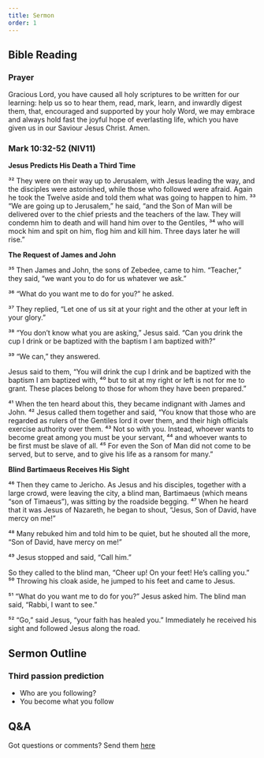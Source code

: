 ```yaml
---
title: Sermon 
order: 1
---
```


## Bible Reading

### Prayer
Gracious Lord, you have caused all holy scriptures to be written for our learning: help us so to hear them, read, mark, learn, and inwardly digest them, that, encouraged and supported by your holy Word, we may embrace and always hold fast the joyful hope of everlasting life, which you have given us in our Saviour Jesus Christ. Amen.
### Mark 10:32-52 (NIV11)

**Jesus Predicts His Death a Third Time**

³² They were on their way up to Jerusalem, with Jesus leading the way, and the disciples were astonished, while those who followed were afraid. Again he took the Twelve aside and told them what was going to happen to him. ³³ “We are going up to Jerusalem,” he said, “and the Son of Man will be delivered over to the chief priests and the teachers of the law. They will condemn him to death and will hand him over to the Gentiles, ³⁴ who will mock him and spit on him, flog him and kill him. Three days later he will rise.”

**The Request of James and John**

³⁵ Then James and John, the sons of Zebedee, came to him. “Teacher,” they said, “we want you to do for us whatever we ask.”

³⁶ “What do you want me to do for you?” he asked.

³⁷ They replied, “Let one of us sit at your right and the other at your left in your glory.”

³⁸ “You don’t know what you are asking,” Jesus said. “Can you drink the cup I drink or be baptized with the baptism I am baptized with?”

³⁹ “We can,” they answered.

Jesus said to them, “You will drink the cup I drink and be baptized with the baptism I am baptized with, ⁴⁰ but to sit at my right or left is not for me to grant. These places belong to those for whom they have been prepared.”

⁴¹ When the ten heard about this, they became indignant with James and John. ⁴² Jesus called them together and said, “You know that those who are regarded as rulers of the Gentiles lord it over them, and their high officials exercise authority over them. ⁴³ Not so with you. Instead, whoever wants to become great among you must be your servant, ⁴⁴ and whoever wants to be first must be slave of all. ⁴⁵ For even the Son of Man did not come to be served, but to serve, and to give his life as a ransom for many.”

**Blind Bartimaeus Receives His Sight**

⁴⁶ Then they came to Jericho. As Jesus and his disciples, together with a large crowd, were leaving the city, a blind man, Bartimaeus (which means “son of Timaeus”), was sitting by the roadside begging. ⁴⁷ When he heard that it was Jesus of Nazareth, he began to shout, “Jesus, Son of David, have mercy on me!”

⁴⁸ Many rebuked him and told him to be quiet, but he shouted all the more, “Son of David, have mercy on me!”

⁴⁹ Jesus stopped and said, “Call him.”

So they called to the blind man, “Cheer up! On your feet! He’s calling you.” ⁵⁰ Throwing his cloak aside, he jumped to his feet and came to Jesus.

⁵¹ “What do you want me to do for you?” Jesus asked him.
The blind man said, “Rabbi, I want to see.”

⁵² “Go,” said Jesus, “your faith has healed you.” Immediately he received his sight and followed Jesus along the road.


## Sermon Outline
### Third passion prediction

- Who are you following? 
- You become what you follow
 






## Q&A
Got questions or comments? Send them [here](https://tinyurl.com/SGHACQuestionsAnswers)
